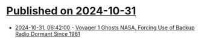 # [Published on 2024-10-31](index.md)

* [2024-10-31, 06:42:00](https://soylentnews.org/article.pl?sid=24/10/30/169208&from=rss) - [Voyager 1 Ghosts NASA, Forcing Use of Backup Radio Dormant Since 1981](https://soylentnews.org/article.pl?sid=24/10/30/169208&from=rss)
